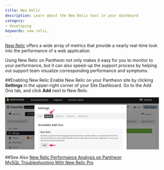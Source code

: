 ```yaml
---
title: New Relic
description: Learn about the New Relic tool in your dashboard
category:
- developing
keywords: new relic,
---
```

[New Relic](http://newrelic.com) offers a wide array of metrics that provide a nearly real-time look into the performance of a web application.

Using New Relic on Pantheon not only makes it easy for you to monitor to your performance, but it can also speed-up the support process by helping out support team visualize corresponding performance and symptoms.

##Enabling New Relic
Enable New Relic on your Pantheon site by clicking **Settings** in the upper-right corner of your Site Dashboard. Go to the Add Ons tab, and click **Add** next to New Relic.

![New Relic Add On](/source/docs/assets/images/new-relic-add-on-image.png)


##See Also
[New Relic Performance Analysis on Pantheon](/docs/articles/sites/newrelic/new-relic-performance-analysis/)  
[MySQL Troubleshooting With New Relic Pro](/docs/articles/sites/newrelic/mysql-troubleshooting-with-new-relic-pro/)

